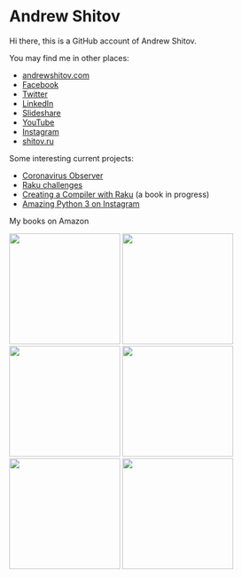 # Andrew Shitov

Hi there, this is a GitHub account of Andrew Shitov.

You may find me in other places:

* [andrewshitov.com](https://andrewshitov.com/)
* [Facebook](https://www.facebook.com/ashport)
* [Twitter](https://twitter.com/andrewshitov)
* [LinkedIn](https://www.linkedin.com/in/andrewshitov/)
* [Slideshare](https://www.slideshare.net/andy.sh)
* [YouTube](https://www.youtube.com/user/MsAshport/)
* [Instagram](https://instagram.com/andrewshitov/)
* [shitov.ru](https://new.shitov.ru)

Some interesting current projects:

* [Coronavirus Observer](https://covid.observer/)
* [Raku challenges](https://andrewshitov.com/raku-challenges-index/)
* [Creating a Compiler with Raku](https://andrewshitov.com/creating-a-compiler-with-raku/) (a book in progress)
* [Amazing Python 3 on Instagram](https://www.instagram.com/amazing_python3/)

My books on Amazon

<a href="https://www.amazon.com/dp/B08CY34PWF"><img src="https://andrewshitov.com/wp-content/uploads/2020/07/cover-720x1024.png" alt="" class="wp-image-5924" style="height: 200px; width: auto" srcset="https://andrewshitov.com/wp-content/uploads/2020/07/cover-720x1024.png 720w, https://andrewshitov.com/wp-content/uploads/2020/07/cover-211x300.png 211w, https://andrewshitov.com/wp-content/uploads/2020/07/cover-768x1092.png 768w, https://andrewshitov.com/wp-content/uploads/2020/07/cover.png 1000w" sizes="(max-width: 709px) 85vw, (max-width: 909px) 67vw, (max-width: 984px) 61vw, (max-width: 1362px) 45vw, 600px"></a>
<a href="https://www.amazon.com/Using-Raku-Programming-Challenges-Language-ebook/dp/B08CY6PKLJ"><img src="https://andrewshitov.com/wp-content/uploads/2019/09/using-perl6-1.jpg" alt="" class="wp-image-5940" style="height: 200px; width: auto" ></a>
<a href="https://www.amazon.com/Using-Raku-Programming-Challenges-Language-ebook/dp/B08CY6PKLJ"><img src="https://andrewshitov.com/wp-content/uploads/2020/07/cover-724x1024.jpg" alt="" class="wp-image-5940" style="height: 200px; width: auto" srcset="https://andrewshitov.com/wp-content/uploads/2020/07/cover-724x1024.jpg 724w, https://andrewshitov.com/wp-content/uploads/2020/07/cover-212x300.jpg 212w, https://andrewshitov.com/wp-content/uploads/2020/07/cover-768x1086.jpg 768w, https://andrewshitov.com/wp-content/uploads/2020/07/cover-1086x1536.jpg 1086w, https://andrewshitov.com/wp-content/uploads/2020/07/cover-1448x2048.jpg 1448w, https://andrewshitov.com/wp-content/uploads/2020/07/cover-1200x1697.jpg 1200w, https://andrewshitov.com/wp-content/uploads/2020/07/cover-scaled.jpg 1810w" sizes="(max-width: 709px) 85vw, (max-width: 909px) 67vw, (max-width: 984px) 61vw, (max-width: 1362px) 45vw, 600px"></a>
<a href="https://www.amazon.com/Raku-One-Liners-Getting-expressive-routines-ebook/dp/B08CY7DVPT"><img src="https://andrewshitov.com/wp-content/uploads/2020/07/cover-stroke-764x1024.jpg" alt="" style="height: 200px; width: auto" class="wp-image-5942" srcset="https://andrewshitov.com/wp-content/uploads/2020/07/cover-stroke-764x1024.jpg 764w, https://andrewshitov.com/wp-content/uploads/2020/07/cover-stroke-224x300.jpg 224w, https://andrewshitov.com/wp-content/uploads/2020/07/cover-stroke-768x1029.jpg 768w, https://andrewshitov.com/wp-content/uploads/2020/07/cover-stroke.jpg 1000w" sizes="(max-width: 709px) 85vw, (max-width: 909px) 67vw, (max-width: 984px) 61vw, (max-width: 1362px) 45vw, 600px"></a>
<a href="https://www.amazon.com/Perl-at-Glance-Andrew-Shitov-ebook/dp/B08CYB4HFN/"><img src="https://andrewshitov.com/wp-content/uploads/2020/07/perl6-at-a-glance.jpg" alt="" style="height: 200px; width: auto" class="wp-image-5945" srcset="https://andrewshitov.com/wp-content/uploads/2020/07/perl6-at-a-glance.jpg 560w, https://andrewshitov.com/wp-content/uploads/2020/07/perl6-at-a-glance-208x300.jpg 208w" sizes="(max-width: 560px) 85vw, 560px"></a>
<a href="https://www.amazon.com/Perl-Deep-Dive-manipulation-concurrency-ebook/dp/B073FQR8JB"><img src="https://andrewshitov.com/wp-content/uploads/2020/07/B07097_MockupCover-01.png" alt="" style="height: 200px; width: auto" class="wp-image-5945"></a>
